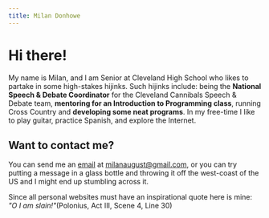 ```yaml
---
title: Milan Donhowe
---
```



# Hi there!

My name is Milan, and I am Senior at Cleveland High School who likes to partake in some high-stakes hijinks.  Such hijinks include: being the **National Speech & Debate Coordinator** for the Cleveland Cannibals Speech & Debate team, **mentoring for an Introduction to Programming class**, running Cross Country and **developing some neat programs**.  In my free-time I like to play guitar, practice Spanish, and explore the Internet.

## Want to contact me?

You can send me an [email](mailto:milanaugust@gmail.com) at milanaugust@gmail.com, or you can try putting a message in a glass bottle and throwing it off the west-coast of the US and I might end up stumbling across it.


Since all personal websites must have an inspirational quote here is mine: 
*"O I am slain!"*(Polonius, Act III, Scene 4, Line 30) 
